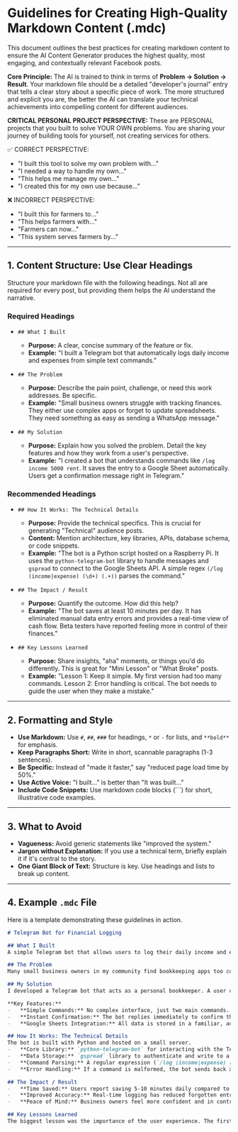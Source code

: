 # Guidelines for Creating High-Quality Markdown Content (.mdc)

This document outlines the best practices for creating markdown content to ensure the AI Content Generator produces the highest quality, most engaging, and contextually relevant Facebook posts.

**Core Principle:** The AI is trained to think in terms of **Problem → Solution → Result**. Your markdown file should be a detailed "developer's journal" entry that tells a clear story about a specific piece of work. The more structured and explicit you are, the better the AI can translate your technical achievements into compelling content for different audiences.

**CRITICAL PERSONAL PROJECT PERSPECTIVE:**
These are PERSONAL projects that you built to solve YOUR OWN problems. You are sharing your journey of building tools for yourself, not creating services for others.

✅ CORRECT PERSPECTIVE:
- "I built this tool to solve my own problem with..."
- "I needed a way to handle my own..."
- "This helps me manage my own..."
- "I created this for my own use because..."

❌ INCORRECT PERSPECTIVE:
- "I built this for farmers to..."
- "This helps farmers with..."
- "Farmers can now..."
- "This system serves farmers by..."

---

## 1. Content Structure: Use Clear Headings

Structure your markdown file with the following headings. Not all are required for every post, but providing them helps the AI understand the narrative.

### Required Headings

-   `## What I Built`
    -   **Purpose:** A clear, concise summary of the feature or fix.
    -   **Example:** "I built a Telegram bot that automatically logs daily income and expenses from simple text commands."

-   `## The Problem`
    -   **Purpose:** Describe the pain point, challenge, or need this work addresses. Be specific.
    -   **Example:** "Small business owners struggle with tracking finances. They either use complex apps or forget to update spreadsheets. They need something as easy as sending a WhatsApp message."

-   `## My Solution`
    -   **Purpose:** Explain how you solved the problem. Detail the key features and how they work from a user's perspective.
    -   **Example:** "I created a bot that understands commands like `/log income 5000 rent`. It saves the entry to a Google Sheet automatically. Users get a confirmation message right in Telegram."

### Recommended Headings

-   `## How It Works: The Technical Details`
    -   **Purpose:** Provide the technical specifics. This is crucial for generating "Technical" audience posts.
    -   **Content:** Mention architecture, key libraries, APIs, database schema, or code snippets.
    -   **Example:** "The bot is a Python script hosted on a Raspberry Pi. It uses the `python-telegram-bot` library to handle messages and `gspread` to connect to the Google Sheets API. A simple regex `(/log (income|expense) (\d+) (.+))` parses the command."

-   `## The Impact / Result`
    -   **Purpose:** Quantify the outcome. How did this help?
    -   **Example:** "The bot saves at least 10 minutes per day. It has eliminated manual data entry errors and provides a real-time view of cash flow. Beta testers have reported feeling more in control of their finances."

-   `## Key Lessons Learned`
    -   **Purpose:** Share insights, "aha" moments, or things you'd do differently. This is great for "Mini Lesson" or "What Broke" posts.
    -   **Example:** "Lesson 1: Keep it simple. My first version had too many commands. Lesson 2: Error handling is critical. The bot needs to guide the user when they make a mistake."

---

## 2. Formatting and Style

-   **Use Markdown:** Use `#`, `##`, `###` for headings, `*` or `-` for lists, and `**bold**` for emphasis.
-   **Keep Paragraphs Short:** Write in short, scannable paragraphs (1-3 sentences).
-   **Be Specific:** Instead of "made it faster," say "reduced page load time by 50%."
-   **Use Active Voice:** "I built..." is better than "It was built..."
-   **Include Code Snippets:** Use markdown code blocks (```) for short, illustrative code examples.

---

## 3. What to Avoid

-   **Vagueness:** Avoid generic statements like "improved the system."
-   **Jargon without Explanation:** If you use a technical term, briefly explain it if it's central to the story.
-   **One Giant Block of Text:** Structure is key. Use headings and lists to break up content.

---

## 4. Example `.mdc` File

Here is a template demonstrating these guidelines in action.

```markdown
# Telegram Bot for Financial Logging

## What I Built
A simple Telegram bot that allows users to log their daily income and expenses directly from chat using simple commands.

## The Problem
Many small business owners in my community find bookkeeping apps too complicated and time-consuming. They often forget to log transactions, leading to inaccurate financial records. They needed a tool that was as fast and easy as sending a message to a friend.

## My Solution
I developed a Telegram bot that acts as a personal bookkeeper. A user can send a message like `/log income 5000 Shop 1 sales` or `/log expense 1500 transport`, and the bot instantly records the transaction in a private Google Sheet.

**Key Features:**
-   **Simple Commands:** No complex interface, just two main commands.
-   **Instant Confirmation:** The bot replies immediately to confirm the entry.
-   **Google Sheets Integration:** All data is stored in a familiar, accessible format.

## How It Works: The Technical Details
The bot is built with Python and hosted on a small server.
-   **Core Library:** `python-telegram-bot` for interacting with the Telegram API.
-   **Data Storage:** `gspread` library to authenticate and write to a specific Google Sheet.
-   **Command Parsing:** A regular expression (`/log (income|expense) (\d+) (.+)`) is used to parse the user's message into structured data (type, amount, description).
-   **Error Handling:** If a command is malformed, the bot sends back a helpful message with the correct format.

## The Impact / Result
-   **Time Saved:** Users report saving 5-10 minutes daily compared to manual spreadsheet entry.
-   **Improved Accuracy:** Real-time logging has reduced forgotten entries by over 90% in beta testing.
-   **Peace of Mind:** Business owners feel more confident and in control of their finances.

## Key Lessons Learned
The biggest lesson was the importance of the user experience. The first version required multiple steps, but simplifying it to a single command made all the difference in adoption. Securely managing API keys using environment variables was also a critical security measure.
``` 